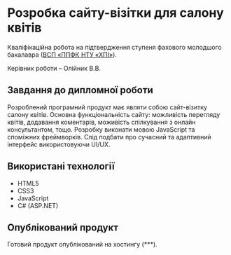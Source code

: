 
# Розробка сайту-візітки для салону квітів 

Кваліфікаційна робота на підтвердження ступеня фахового молодшого бакалавра ([ВСП «ППФК НТУ «ХПІ»](http://polytechnic.poltava.ua)). 

Керівник роботи – Олійник В.В.

## Завдання до дипломної роботи

Розроблений програмний продукт має являти собою сайт-візитку салону квітів. Основна функціональність сайту: можливість перегляду квітів, додавання коментарів, моживість спілкування з онлайн консультантом, тощо. Розробку виконати мовою JavaScript та споміжних фреймворків. Слід подбати про сучасний та адаптивний інтерфейс використовуючи UI/UX.

## Використані технології

* HTML5
* CSS3
* JavaScript
* C# (ASP.NET)

## Опублікований продукт
Готовий продукт опублікований на хостингу (***).
